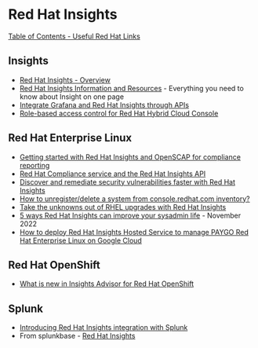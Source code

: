 # Red Hat Insights

[Table of Contents - Useful Red Hat Links](https://github.com/pslucas0212/UsefulRedHatLinks)

## Insights
- [Red Hat Insights - Overview](https://access.redhat.com/products/red-hat-insights)
- [Red Hat Insights Information and Resources](https://access.redhat.com/node/5245251) - Everything you need to know about Insight on one page
- [Integrate Grafana and Red Hat Insights through APIs](https://www.redhat.com/en/blog/integrate-grafana-and-red-hat-insights-through-apis)
- [Role-based access control for Red Hat Hybrid Cloud Console](https://www.redhat.com/en/blog/role-based-access-control-red-hat-hybrid-cloud-console)

## Red Hat Enterprise Linux
- [Getting started with Red Hat Insights and OpenSCAP for compliance reporting](https://www.redhat.com/en/blog/red-hat-compliance-service-and-red-hat-insights-api)
- [Red Hat Compliance service and the Red Hat Insights API](https://www.redhat.com/en/blog/red-hat-compliance-service-and-red-hat-insights-api)
- [Discover and remediate security vulnerabilities faster with Red Hat Insights](https://www.redhat.com/en/blog/discover-and-remediate-security-vulnerabilities-faster-red-hat-insights)
- [How to unregister/delete a system from console.redhat.com inventory?](https://access.redhat.com/solutions/1552923)
- [Take the unknowns out of RHEL upgrades with Red Hat Insights](https://www.redhat.com/en/blog/take-unknowns-out-rhel-upgrades-red-hat-insights)
- [5 ways Red Hat Insights can improve your sysadmin life](https://www.redhat.com/sysadmin/5-ways-insights) - November 2022
- [How to deploy Red Hat Insights Hosted Service to manage PAYGO Red Hat Enterprise Linux on Google Cloud](https://cloud.redhat.com/blog/how-to-deploy-red-hat-insights-hosted-service-to-manage-paygo-red-hat-enterprise-linux-on-google-cloud)
  
## Red Hat OpenShift
- [What is new in Insights Advisor for Red Hat OpenShift](https://www.redhat.com/en/blog/what-new-insights-advisor-openshift)


## Splunk
- [Introducing Red Hat Insights integration with Splunk](https://www.redhat.com/en/blog/introducing-red-hat-insights-integration-splunk)
- From splunkbase - [Red Hat Insights](https://splunkbase.splunk.com/app/6439/)
